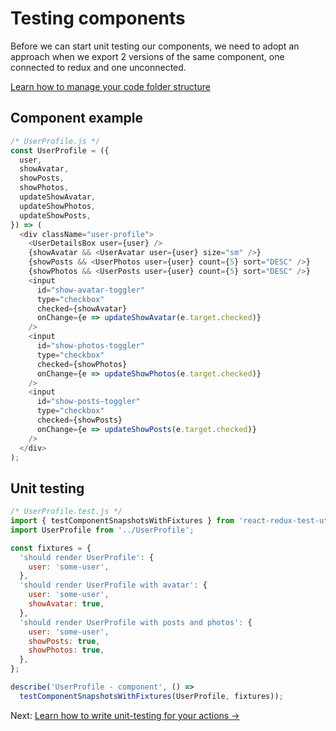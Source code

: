 # Testing components

Before we can start unit testing our components,
we need to adopt an approach when we export 2 versions of the same component,
one connected to redux and one unconnected.

[Learn how to manage your code folder structure](manage-your-code-folder-structure.md)

## Component example

```js
/* UserProfile.js */
const UserProfile = ({
  user,
  showAvatar,
  showPosts,
  showPhotos,
  updateShowAvatar,
  updateShowPhotos,
  updateShowPosts,
}) => (
  <div className="user-profile">
    <UserDetailsBox user={user} />
    {showAvatar && <UserAvatar user={user} size="sm" />}
    {showPosts && <UserPhotos user={user} count={5} sort="DESC" />}
    {showPhotos && <UserPosts user={user} count={5} sort="DESC" />}
    <input
      id="show-avatar-toggler"
      type="checkbox"
      checked={showAvatar}
      onChange={e => updateShowAvatar(e.target.checked)}
    />
    <input
      id="show-photos-toggler"
      type="checkbox"
      checked={showPhotos}
      onChange={e => updateShowPhotos(e.target.checked)}
    />
    <input
      id="show-posts-toggler"
      type="checkbox"
      checked={showPosts}
      onChange={e => updateShowPosts(e.target.checked)}
    />
  </div>
);
```

## Unit testing

```js
/* UserProfile.test.js */
import { testComponentSnapshotsWithFixtures } from 'react-redux-test-utils';
import UserProfile from '../UserProfile';

const fixtures = {
  'should render UserProfile': {
    user: 'some-user',
  },
  'should render UserProfile with avatar': {
    user: 'some-user',
    showAvatar: true,
  },
  'should render UserProfile with posts and photos': {
    user: 'some-user',
    showPosts: true,
    showPhotos: true,
  },
};

describe('UserProfile - component', () =>
  testComponentSnapshotsWithFixtures(UserProfile, fixtures));
```

Next: [Learn how to write unit-testing for your actions ->](unit-testing-actions.md)
